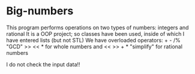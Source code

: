 # Big-numbers

This program performs operations on two types of numbers: integers and rational
It is a OOP project; so classes have been used, inside of which I have entered lists (but not STL)
We have overloaded operators: + - /% "GCD" >> << * for whole numbers and << >> + * "simplify" for rational numbers


I do not check the input data!!
